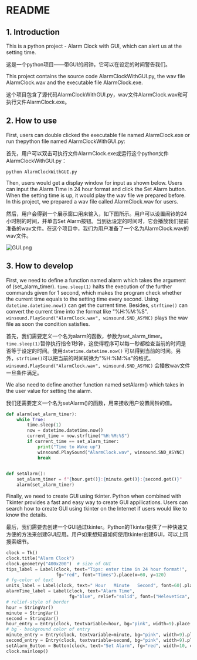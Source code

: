 # README

## 1. Introduction

This is a python project - Alarm Clock with GUI, which can alert us at the setting time.

这是一个python项目——带GUI的闹钟，它可以在设定的时间警告我们。

This project contains the source code AlarmClockWithGUI.py, the wav file AlarmClock.wav and the executable file AlarmClock.exe.

这个项目包含了源代码AlarmClockWithGUI.py，wav文件AlarmClock.wav和可执行文件AlarmClock.exe。

## 2. How to use

First, users can double clicked the executable file named AlarmClock.exe or run thepython  file named AlarmClockWithGUI.py:

首先，用户可以双击可执行文件AlarmClock.exe或运行这个python文件AlarmClockWithGUI.py：

```
python AlarmClockWithGUI.py
```

Then, users would get a display window for input as shown below. Users can input the Alarm Time in 24 hour format and click the Set Alarm button. When the setting time is up, it would play the wav file we prepared before. In this project, we prepared a wav file called AlarmClock.wav for users.

然后，用户会得到一个展示窗口用来输入，如下图所示。用户可以设置闹铃的24小时制的时间，并单击Set Alarm按钮。当到达设定的时间时，它会播放我们提前准备的wav文件。在这个项目中，我们为用户准备了一个名为AlarmClock.wav的wav文件。

![GUI.png](https://i.loli.net/2020/08/19/9IkEYiOleJK4SQB.png)

## 3. How to develop

First, we need to define a function named alarm which takes the argument of (set_alarm_timer). `time.sleep(1)` halts the execution of the further commands given for 1 second, which makes the program check whether the current time equals to the setting time every second. Using `datetime.datetime.now()` can get the current time. Besides, `strftime()` can convert the current time into the format like "%H:%M:%S". `winsound.PlaySound("AlarmClock.wav", winsound.SND_ASYNC)` plays the wav file as soon the condition satisfies.

首先，我们需要定义一个名为alarm的函数，参数为set_alarm_timer。`time.sleep(1)`暂停执行指令1秒钟，这使得程序可以每一秒都检查当前的时间是否等于设定的时间。使用`datetime.datetime.now()` 可以得到当前的时间。另外，`strftime()`可以把当前的时间转换为"%H:%M:%s"的格式。`winsound.PlaySound("AlarmClock.wav", winsound.SND_ASYNC)` 会播放wav文件一旦条件满足。

We also need to define another function named setAlarm() which takes in the user value for setting the alarm.

我们还需要定义一个名为setAlarm()的函数，用来接收用户设置闹铃的值。

```python
def alarm(set_alarm_timer):
    while True:
        time.sleep(1)
        now = datetime.datetime.now()
        current_time = now.strftime("%H:%M:%S")
        if current_time == set_alarm_timer:
            print("Time to Wake up")
            winsound.PlaySound("AlarmClock.wav", winsound.SND_ASYNC)
            break
            

def setAlarm():
    set_alarm_timer = f"{hour.get()}:{minute.get()}:{second.get()}"
    alarm(set_alarm_timer)
```

Finally, we need to create GUI using tkinter. Python when combined with Tkinter provides a fast and easy way to create GUI appilications. Users can search how to create GUI using tkinter on the Internet if users would like to know the details.

最后，我们需要去创建一个GUI通过tkinter。Python的Tkinter提供了一种快速又方便的方法来创建GUI应用。用户如果想知道如何使用tkinter创建GUI，可以上网搜索细节。

```python
clock = Tk()
clock.title("Alarm Clock")
clock.geometry("400x200")  # size of GUI
tips_label = Label(clock, text="Tips: enter time in 24 hour format!",
                   fg="red", font="Times").place(x=60, y=120)
# fg-color of text
units_label = Label(clock, text=" Hour   Minute   Second", font=60).place(x=120)
alarmTime_label = Label(clock, text="Alarm Time",
                        fg="blue", relief="solid", font=("Helevetica", 11, "bold")).place(x=5, y=29)
# relief-style of border
hour = StringVar()
minute = StringVar()
second = StringVar()
hour_entry = Entry(clock, textvariable=hour, bg="pink", width=9).place(x=110, y=30)
# bg - background color of entry
minute_entry = Entry(clock, textvariable=minute, bg="pink", width=9).place(x=180, y=30)
second_entry = Entry(clock, textvariable=second, bg="pink", width=9).place(x=250, y=30)
setAlarm_Button = Button(clock, text="Set Alarm", fg="red", width=10, command=setAlarm).place(x=110, y=70)
clock.mainloop()
```

